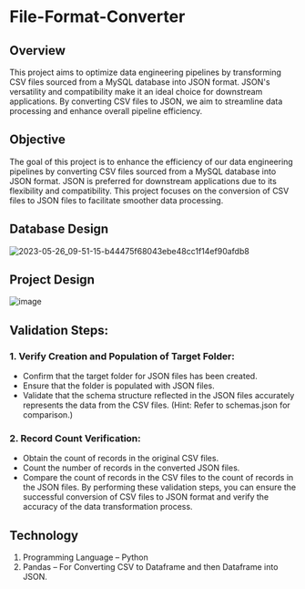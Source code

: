# File-Format-Converter

## Overview
This project aims to optimize data engineering pipelines by transforming CSV files sourced from a MySQL database into JSON format. JSON's versatility and compatibility make it an ideal choice for downstream applications. By converting CSV files to JSON, we aim to streamline data processing and enhance overall pipeline efficiency.

## Objective
The goal of this project is to enhance the efficiency of our data engineering pipelines by converting CSV files sourced from a MySQL database into JSON format. JSON is preferred for downstream applications due to its flexibility and compatibility. This project focuses on the conversion of CSV files to JSON files to facilitate smoother data processing.

## Database Design
![2023-05-26_09-51-15-b44475f68043ebe48cc1f14ef90afdb8](https://github.com/harshh351998/File-Format-Converter/assets/35166367/f4fb3279-d542-46a2-ad28-8c9dffa6146b)


## Project Design
![image](https://github.com/harshh351998/File-Format-Converter/assets/35166367/ec02b5c9-097c-4f58-a1d6-2fc3c6e8de8f)

## Validation Steps:

### 1. Verify Creation and Population of Target Folder:
   - Confirm that the target folder for JSON files has been created.
   - Ensure that the folder is populated with JSON files.
   - Validate that the schema structure reflected in the JSON files accurately represents the data from the CSV files. (Hint: Refer to schemas.json for comparison.)

### 2. Record Count Verification:
   - Obtain the count of records in the original CSV files.
   - Count the number of records in the converted JSON files.
   - Compare the count of records in the CSV files to the count of records in the JSON files.
By performing these validation steps, you can ensure the successful conversion of CSV files to JSON format and verify the accuracy of the data transformation process.

## Technology
1) Programming Language – Python
2) Pandas – For Converting CSV to Dataframe and then Dataframe into JSON.
